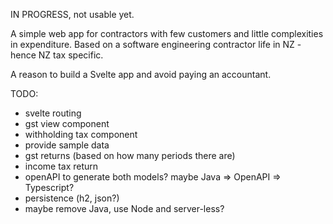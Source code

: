 IN PROGRESS, not usable yet.

A simple web app for contractors with few customers and little complexities in expenditure.
Based on a software engineering contractor life in NZ - hence NZ tax specific.

A reason to build a Svelte app and avoid paying an accountant.

TODO:
- svelte routing
- gst view component
- withholding tax component
- provide sample data
- gst returns (based on how many periods there are)
- income tax return
- openAPI to generate both models? maybe Java => OpenAPI => Typescript?
- persistence (h2, json?)
- maybe remove Java, use Node and server-less?